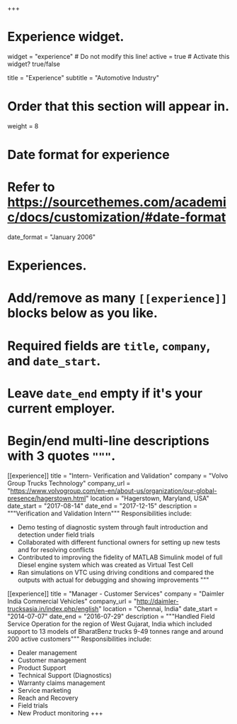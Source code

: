 +++
# Experience widget.
widget = "experience"  # Do not modify this line!
active = true  # Activate this widget? true/false

title = "Experience"
subtitle = "Automotive Industry"

# Order that this section will appear in.
weight = 8

# Date format for experience
#   Refer to https://sourcethemes.com/academic/docs/customization/#date-format
date_format = "January 2006"

# Experiences.
#   Add/remove as many `[[experience]]` blocks below as you like.
#   Required fields are `title`, `company`, and `date_start`.
#   Leave `date_end` empty if it's your current employer.
#   Begin/end multi-line descriptions with 3 quotes `"""`.
[[experience]]
  title = "Intern- Verification and Validation"
  company = "Volvo Group Trucks Technology"
  company_url = "https://www.volvogroup.com/en-en/about-us/organization/our-global-presence/hagerstown.html"
  location = "Hagerstown, Maryland, USA"
  date_start = "2017-08-14"
  date_end = "2017-12-15"
  description = """Verification and Validation Intern"""
  Responsibilities include:
  
  * Demo testing of diagnostic system through fault introduction and detection under field trials
  * Collaborated with different functional owners for setting up new tests and for resolving conflicts 
  * Contributed to improving the fidelity of MATLAB Simulink model of full Diesel engine system which was created as Virtual Test Cell
  * Ran simulations on VTC using driving conditions and compared the outputs with actual for debugging and showing improvements
  """

[[experience]]
  title = "Manager - Customer Services"
  company = "Daimler India Commercial Vehicles"
  company_url = "http://daimler-trucksasia.in/index.php/english"
  location = "Chennai, India"
  date_start = "2014-07-07"
  date_end = "2016-07-29"
  description = """Handled Field Service Operation for the region of West Gujarat, India which included support to 13 models of BharatBenz trucks 9-49 tonnes range and around 200 active customers"""
  Responsibilities include:
  
  * Dealer management
  * Customer management
  * Product Support
  * Technical Support (Diagnostics)
  * Warranty claims management
  * Service marketing
  * Reach and Recovery 
  * Field trials
  * New Product monitoring
+++
